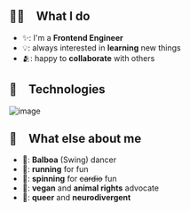 ## 🧑‍💻 What I do
- ✨: I'm a **Frontend Engineer**
- 💡: always interested in **learning** new things
- 🫂: happy to **collaborate** with others

## 🤖 Technologies
![image](https://github.com/fracado/whoami/assets/44749480/49ab21a1-6334-4439-acb3-9ce6c536eec7)

## 💖 What else about me
- 💃: **Balboa** (Swing) dancer
- 🏃: **running** for fun
- 🚴: **spinning** for ~~cardio~~ fun
- 🌱: **vegan** and **animal rights** advocate
- 🌈: **queer** and **neurodivergent**
